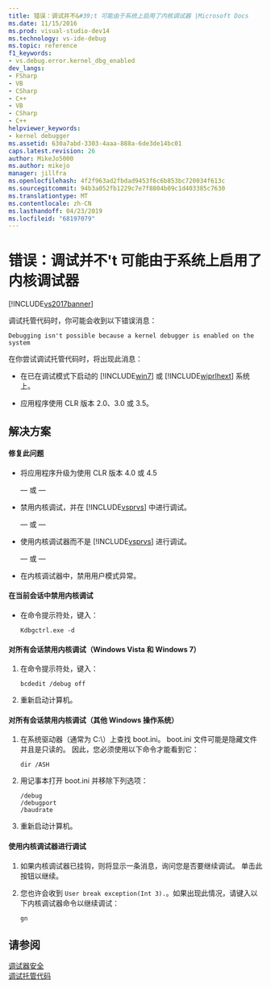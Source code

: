 ```yaml
---
title: 错误：调试并不&#39;t 可能由于系统上启用了内核调试器 |Microsoft Docs
ms.date: 11/15/2016
ms.prod: visual-studio-dev14
ms.technology: vs-ide-debug
ms.topic: reference
f1_keywords:
- vs.debug.error.kernel_dbg_enabled
dev_langs:
- FSharp
- VB
- CSharp
- C++
- VB
- CSharp
- C++
helpviewer_keywords:
- kernel debugger
ms.assetid: 630a7abd-3303-4aaa-888a-6de3de14bc01
caps.latest.revision: 26
author: MikeJo5000
ms.author: mikejo
manager: jillfra
ms.openlocfilehash: 4f2f963ad2fbdad9453f6c6b853bc720034f613c
ms.sourcegitcommit: 94b3a052fb1229c7e7f8804b09c1d403385c7630
ms.translationtype: MT
ms.contentlocale: zh-CN
ms.lasthandoff: 04/23/2019
ms.locfileid: "68197079"
---
```

# <a name="error-debugging-isn39t-possible-because-a-kernel-debugger-is-enabled-on-the-system"></a>错误：调试并不&#39;t 可能由于系统上启用了内核调试器
[!INCLUDE[vs2017banner](../includes/vs2017banner.md)]

调试托管代码时，你可能会收到以下错误消息：  
  
```  
Debugging isn't possible because a kernel debugger is enabled on the system  
```  
  
 在你尝试调试托管代码时，将出现此消息：  
  
- 在已在调试模式下启动的 [!INCLUDE[win7](../includes/win7-md.md)] 或 [!INCLUDE[wiprlhext](../includes/wiprlhext-md.md)] 系统上。  
  
- 应用程序使用 CLR 版本 2.0、3.0 或 3.5。  
  
## <a name="solution"></a>解决方案  
  
#### <a name="to-fix-this-problem"></a>修复此问题  
  
- 将应用程序升级为使用 CLR 版本 4.0 或 4.5  
  
     — 或 —  
  
- 禁用内核调试，并在 [!INCLUDE[vsprvs](../includes/vsprvs-md.md)] 中进行调试。  
  
     — 或 —  
  
- 使用内核调试器而不是 [!INCLUDE[vsprvs](../includes/vsprvs-md.md)] 进行调试。  
  
     — 或 —  
  
- 在内核调试器中，禁用用户模式异常。  
  
#### <a name="to-disable-kernel-debugging-in-the-current-session"></a>在当前会话中禁用内核调试  
  
- 在命令提示符处，键入：  
  
    ```  
    Kdbgctrl.exe -d  
    ```  
  
#### <a name="to-disable-kernel-debugging-for-all-sessions-windows-vista-and-windows-7"></a>对所有会话禁用内核调试（Windows Vista 和 Windows 7）  
  
1. 在命令提示符处，键入：  
  
    ```  
    bcdedit /debug off   
    ```  
  
2. 重新启动计算机。  
  
#### <a name="to-disable-kernel-debugging-for-all-sessions-other-windows-operating-systems"></a>对所有会话禁用内核调试（其他 Windows 操作系统）  
  
1. 在系统驱动器（通常为 C:\\）上查找 boot.ini。 boot.ini 文件可能是隐藏文件并且是只读的。 因此，您必须使用以下命令才能看到它：  
  
    ```  
    dir /ASH  
    ```  
  
2. 用记事本打开 boot.ini 并移除下列选项：  
  
    ```  
    /debug  
    /debugport  
    /baudrate  
    ```  
  
3. 重新启动计算机。  
  
#### <a name="to-debug-with-the-kernel-debugger"></a>使用内核调试器进行调试  
  
1. 如果内核调试器已挂钩，则将显示一条消息，询问您是否要继续调试。 单击此按钮以继续。  
  
2. 您也许会收到 `User break exception(Int 3).`。如果出现此情况，请键入以下内核调试器命令以继续调试：  
  
     `gn`  
  
## <a name="see-also"></a>请参阅  
 [调试器安全](../debugger/debugger-security.md)   
 [调试托管代码](../debugger/debugging-managed-code.md)
